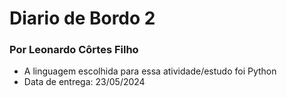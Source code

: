 # Diario de Bordo 2
### Por Leonardo Côrtes Filho
- A linguagem escolhida para essa atividade/estudo foi Python
- Data de entrega: 23/05/2024

